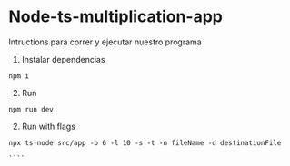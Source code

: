 # Node-ts-multiplication-app

Intructions para correr y ejecutar nuestro programa

1. Instalar dependencias

`````
npm i
`````

2. Run

`````
npm run dev

`````

2. Run with flags

`````
npx ts-node src/app -b 6 -l 10 -s -t -n fileName -d destinationFile

````

